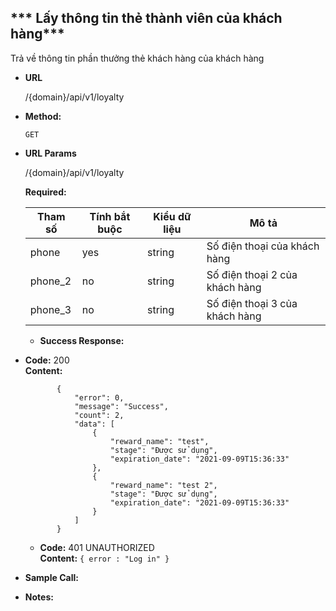 *** Lấy thông tin thẻ thành viên của khách hàng***
----
  Trả về thông tin phần thưởng thẻ khách hàng của khách hàng
* **URL**

   /{domain}/api/v1/loyalty

* **Method:**
  
  `GET` 
  
*  **URL Params**

   /{domain}/api/v1/loyalty

   **Required:**
 
    | Tham số  | Tính bắt buộc  | Kiểu dữ liệu  | Mô tả  |
    |---|---|---|---|
    | phone | yes  | string  | Số điện thoại của khách hàng  |
    | phone_2 | no  | string  | Số điện thoại 2 của khách hàng  |
    | phone_3 | no  | string  | Số điện thoại 3 của khách hàng  |
    
    
   * **Success Response:**
  
  * **Code:** 200 <br />
    **Content:**
       ```
              {
                  "error": 0,
                  "message": "Success",
                  "count": 2,
                  "data": [
                      {
                          "reward_name": "test",
                          "stage": "Được sử dụng",
                          "expiration_date": "2021-09-09T15:36:33"
                      },
                      {
                          "reward_name": "test 2",
                          "stage": "Được sử dụng",
                          "expiration_date": "2021-09-09T15:36:33"
                      }
                  ]
              }
       ```
       
    * **Code:** 401 UNAUTHORIZED <br />
    **Content:** `{ error : "Log in" }`


* **Sample Call:**



* **Notes:**
